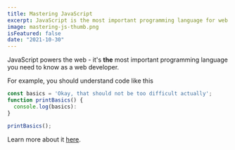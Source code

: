 ```yaml
---
title: Mastering JavaScript
excerpt: JavaScript is the most important programming language for web development. You probably don't know it well enough!
image: mastering-js-thumb.png
isFeatured: false
date: "2021-10-30"
---
```


JavaScript powers the web - it's **the** most important programming language you need to know as a web developer.

For example, you should understand code like this

```js
const basics = 'Okay, that should not be too difficult actually';
function printBasics() {
  console.log(basics):
}

printBasics();
```

Learn more about it [here](https://academind.com).
